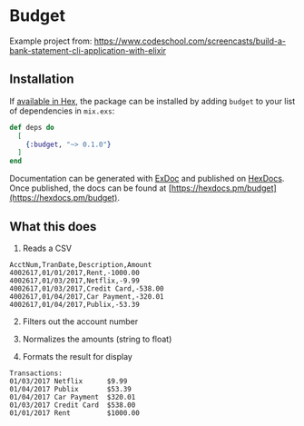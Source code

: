 # Budget

Example project from: https://www.codeschool.com/screencasts/build-a-bank-statement-cli-application-with-elixir

## Installation

If [available in Hex](https://hex.pm/docs/publish), the package can be installed
by adding `budget` to your list of dependencies in `mix.exs`:

```elixir
def deps do
  [
    {:budget, "~> 0.1.0"}
  ]
end
```

Documentation can be generated with [ExDoc](https://github.com/elixir-lang/ex_doc)
and published on [HexDocs](https://hexdocs.pm). Once published, the docs can
be found at [https://hexdocs.pm/budget](https://hexdocs.pm/budget).

## What this does

1. Reads a CSV

```
AcctNum,TranDate,Description,Amount
4002617,01/01/2017,Rent,-1000.00
4002617,01/03/2017,Netflix,-9.99
4002617,01/03/2017,Credit Card,-538.00
4002617,01/04/2017,Car Payment,-320.01
4002617,01/04/2017,Publix,-53.39

```

2. Filters out the account number

3. Normalizes the amounts (string to float)

4. Formats the result for display

```
Transactions:
01/03/2017 Netflix 		$9.99
01/04/2017 Publix 		$53.39
01/04/2017 Car Payment 	$320.01
01/03/2017 Credit Card 	$538.00
01/01/2017 Rent 		$1000.00
```